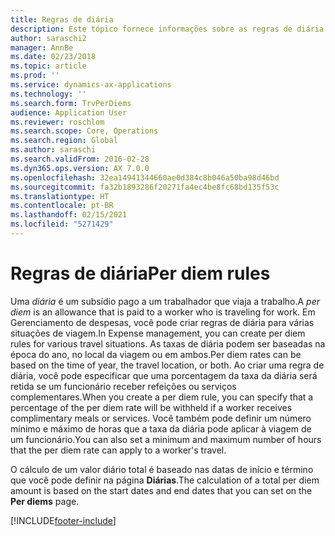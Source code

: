```yaml
---
title: Regras de diária
description: Este tópico fornece informações sobre as regras de diária.
author: saraschi2
manager: AnnBe
ms.date: 02/23/2018
ms.topic: article
ms.prod: ''
ms.service: dynamics-ax-applications
ms.technology: ''
ms.search.form: TrvPerDiems
audience: Application User
ms.reviewer: roschlom
ms.search.scope: Core, Operations
ms.search.region: Global
ms.author: saraschi
ms.search.validFrom: 2016-02-28
ms.dyn365.ops.version: AX 7.0.0
ms.openlocfilehash: 32ea14941344660ae0d384c8b046a50ba98d46bd
ms.sourcegitcommit: fa32b1893286f20271fa4ec4be8fc68bd135f53c
ms.translationtype: HT
ms.contentlocale: pt-BR
ms.lasthandoff: 02/15/2021
ms.locfileid: "5271429"
---
```

# <a name="per-diem-rules"></a><span data-ttu-id="16757-103">Regras de diária</span><span class="sxs-lookup"><span data-stu-id="16757-103">Per diem rules</span></span>

<span data-ttu-id="16757-104">Uma *diária* é um subsídio pago a um trabalhador que viaja a trabalho.</span><span class="sxs-lookup"><span data-stu-id="16757-104">A *per diem* is an allowance that is paid to a worker who is traveling for work.</span></span> <span data-ttu-id="16757-105">Em Gerenciamento de despesas, você pode criar regras de diária para várias situações de viagem.</span><span class="sxs-lookup"><span data-stu-id="16757-105">In Expense management, you can create per diem rules for various travel situations.</span></span> <span data-ttu-id="16757-106">As taxas de diária podem ser baseadas na época do ano, no local da viagem ou em ambos.</span><span class="sxs-lookup"><span data-stu-id="16757-106">Per diem rates can be based on the time of year, the travel location, or both.</span></span> <span data-ttu-id="16757-107">Ao criar uma regra de diária, você pode especificar que uma porcentagem da taxa da diária será retida se um funcionário receber refeições ou serviços complementares.</span><span class="sxs-lookup"><span data-stu-id="16757-107">When you create a per diem rule, you can specify that a percentage of the per diem rate will be withheld if a worker receives complimentary meals or services.</span></span> <span data-ttu-id="16757-108">Você também pode definir um número mínimo e máximo de horas que a taxa da diária pode aplicar à viagem de um funcionário.</span><span class="sxs-lookup"><span data-stu-id="16757-108">You can also set a minimum and maximum number of hours that the per diem rate can apply to a worker's travel.</span></span>

<span data-ttu-id="16757-109">O cálculo de um valor diário total é baseado nas datas de início e término que você pode definir na página **Diárias**.</span><span class="sxs-lookup"><span data-stu-id="16757-109">The calculation of a total per diem amount is based on the start dates and end dates that you can set on the **Per diems** page.</span></span>


[!INCLUDE[footer-include](../includes/footer-banner.md)]